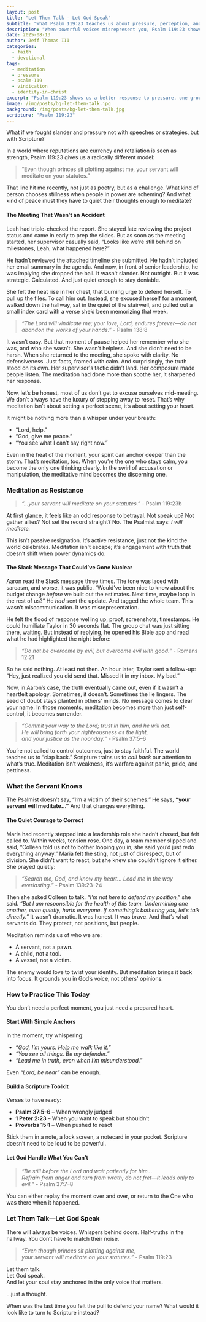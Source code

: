 ```yaml
---
layout: post
title: "Let Them Talk - Let God Speak"
subtitle: "What Psalm 119:23 teaches us about pressure, perception, and peace"
description: "When powerful voices misrepresent you, Psalm 119:23 shows us how to respond, not with retaliation, but with rooted meditation on God’s Word."
date: 2025-08-13
author: Jeff Thomas III
categories:
  - faith
  - devotional
tags:
  - meditation
  - pressure
  - psalm-119
  - vindication
  - identity-in-christ
excerpt: "Psalm 119:23 shows us a better response to pressure, one grounded in meditation, not manipulation. When others misrepresent us, we don’t need to react. We need to remember who we are and whose we are."
image: /img/posts/bg-let-them-talk.jpg
background: /img/posts/bg-let-them-talk.jpg
scripture: "Psalm 119:23"
---
```


What if we fought slander and pressure not with speeches or strategies, but with Scripture?

In a world where reputations are currency and retaliation is seen as strength, Psalm 119:23 gives us a radically different model:  
> “Even though princes sit plotting against me, your servant will meditate on your statutes.”

That line hit me recently, not just as poetry, but as a challenge. What kind of person chooses stillness when people in power are scheming? And what kind of peace must they have to quiet their thoughts enough to meditate?


#### The Meeting That Wasn’t an Accident

Leah had triple-checked the report. She stayed late reviewing the project status and came in early to prep the slides. But as soon as the meeting started, her supervisor casually said, “Looks like we’re still behind on milestones, Leah, what happened here?”

He hadn’t reviewed the attached timeline she submitted. He hadn’t included her email summary in the agenda. And now, in front of senior leadership, he was implying she dropped the ball. It wasn’t slander. Not outright.  But it was strategic. Calculated. And just quiet enough to stay deniable.

She felt the heat rise in her chest, that burning urge to defend herself. To pull up the files. To call him out. Instead, she excused herself for a moment, walked down the hallway, sat in the quiet of the stairwell, and pulled out a small index card with a verse she’d been memorizing that week.

> _“The Lord will vindicate me; your love, Lord, endures forever—do not abandon the works of your hands.”_  - Psalm 138:8

It wasn’t easy. But that moment of pause helped her remember who she was, and who she wasn’t. She wasn’t helpless. And she didn’t need to be harsh. When she returned to the meeting, she spoke with clarity. No defensiveness. Just facts, framed with calm. And surprisingly, the truth stood on its own. Her supervisor's tactic didn’t land. Her composure made people listen. The meditation had done more than soothe her, it sharpened her response.

Now, let’s be honest, most of us don’t get to excuse ourselves mid-meeting.  We don’t always have the luxury of stepping away to reset.  That’s why meditation isn’t about setting a perfect scene, it’s about setting your heart.

It might be nothing more than a whisper under your breath:

- “Lord, help.”  
- “God, give me peace.”  
- “You see what I can’t say right now.”

Even in the heat of the moment, your spirit can anchor deeper than the storm.  That’s meditation, too. When you’re the one who stays calm, you become the only one thinking clearly. In the swirl of accusation or manipulation, the meditative mind becomes the discerning one.

### Meditation as Resistance

> _“…your servant will meditate on your statutes.”_ - Psalm 119:23b

At first glance, it feels like an odd response to betrayal. Not speak up? Not gather allies? Not set the record straight? No. The Psalmist says: *I will meditate.*

This isn’t passive resignation. It’s active resistance, just not the kind the world celebrates. Meditation isn't escape; it’s engagement with truth that doesn’t shift when power dynamics do.

####  The Slack Message That Could’ve Gone Nuclear

Aaron read the Slack message three times. The tone was laced with sarcasm, and worse, it was public. “Would’ve been nice to know about the budget change *before* we built out the estimates. Next time, maybe loop in the rest of us?” He *had* sent the update. And tagged the whole team. This wasn’t miscommunication. It was misrepresentation.

He felt the flood of response welling up, proof, screenshots, timestamps. He could humiliate Taylor in 30 seconds flat. The group chat was just sitting there, waiting. But instead of replying, he opened his Bible app and read what he had highlighted the night before:

> _“Do not be overcome by evil, but overcome evil with good.”_ - Romans 12:21

So he said nothing. At least not then. An hour later, Taylor sent a follow-up: “Hey, just realized you did send that. Missed it in my inbox. My bad.” 

Now, in Aaron’s case, the truth eventually came out, even if it wasn’t a heartfelt apology. Sometimes, it doesn’t.  Sometimes the lie lingers. The seed of doubt stays planted in others’ minds.  No message comes to clear your name. In those moments, meditation becomes more than just self-control, it becomes surrender.

> _“Commit your way to the Lord; trust in him, and he will act._  
> _He will bring forth your righteousness as the light,_  
> _and your justice as the noonday.”_ - Psalm 37:5–6

You’re not called to control outcomes, just to stay faithful. The world teaches us to “clap back.” Scripture trains us to *call back* our attention to what’s true. Meditation isn’t weakness, it’s warfare against panic, pride, and pettiness.

### What the Servant Knows

The Psalmist doesn’t say, “I’m a victim of their schemes.”   He says, **“your servant will meditate…”** And that changes everything.

####  The Quiet Courage to Correct

Maria had recently stepped into a leadership role she hadn’t chased, but felt called to. Within weeks, tension rose. One day, a team member slipped and said, “Colleen told us not to bother looping you in, she said you’d just redo everything anyway.” Maria felt the sting, not just of disrespect, but of division.  She didn’t want to react, but she knew she couldn’t ignore it either. She prayed quietly:

> _“Search me, God, and know my heart… Lead me in the way everlasting.”_ - Psalm 139:23–24

Then she asked Colleen to talk. *“I’m not here to defend my position,”* she said. *“But I am responsible for the health of this team. Undermining one another, even quietly, hurts everyone. If something’s bothering you, let’s talk directly.”* It wasn’t dramatic. It was honest. It was brave.  And that’s what servants do. They protect, not positions, but people.

Meditation reminds us of who we are:

- A servant, not a pawn.  
- A child, not a tool.  
- A vessel, not a victim.

The enemy would love to twist your identity.  But meditation brings it back into focus.  It grounds you in God’s voice, not others' opinions.

### How to Practice This Today

You don’t need a perfect moment, you just need a prepared heart.

#### Start With Simple Anchors

In the moment, try whispering:

- *“God, I’m yours. Help me walk like it.”*  
- *“You see all things. Be my defender.”*  
- *“Lead me in truth, even when I’m misunderstood.”*

Even *“Lord, be near”* can be enough.

#### Build a Scripture Toolkit

Verses to have ready:

- **Psalm 37:5–6** – When wrongly judged  
- **1 Peter 2:23** – When you want to speak but shouldn’t  
- **Proverbs 15:1** – When pushed to react

Stick them in a note, a lock screen, a notecard in your pocket.  Scripture doesn’t need to be loud to be powerful.

#### Let God Handle What You Can’t

> _“Be still before the Lord and wait patiently for him…_  
> _Refrain from anger and turn from wrath; do not fret—it leads only to evil.”_ - Psalm 37:7–8

You can either replay the moment over and over, or return to the One who was there when it happened.

### Let Them Talk—Let God Speak

There will always be voices.  Whispers behind doors. Half-truths in the hallway. You don’t have to match their noise.

> _“Even though princes sit plotting against me,_  
> _your servant will meditate on your statutes.”_ - Psalm 119:23

Let them talk.  
Let God speak.  
And let your soul stay anchored in the only voice that matters.

…just a thought.

When was the last time you felt the pull to defend your name? What would it look like to turn to Scripture instead?